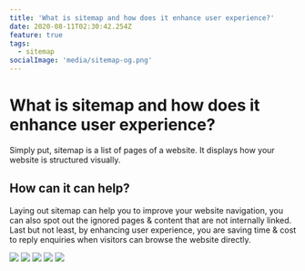 ```yaml
---
title: 'What is sitemap and how does it enhance user experience?'
date: 2020-08-11T02:30:42.254Z
feature: true
tags:
  - sitemap
socialImage: 'media/sitemap-og.png'
---
```


# What is sitemap and how does it enhance user experience?

Simply put, sitemap is a list of pages of a website. It displays how your website is structured visually.

## How can it can help?

Laying out sitemap can help you to improve your website navigation, you can also spot out the ignored pages & content that are not internally linked. Last but not least, by enhancing user experience, you are saving time & cost to reply enquiries when visitors can browse the website directly.

![](/media/20200819-Sitemap-02.png)
![](/media/20200819-Sitemap-03.png)
![](/media/20200819-Sitemap-04.png)
![](/media/20200819-Sitemap-05.png)
![](/media/20200819-Sitemap-06.png)
